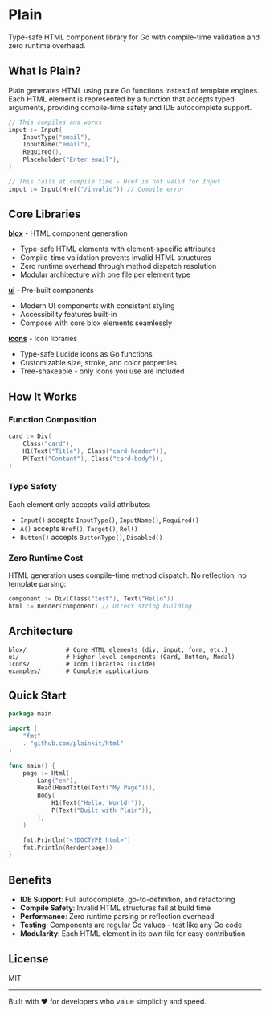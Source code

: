 # Plain

Type-safe HTML component library for Go with compile-time validation and zero runtime overhead.

## What is Plain?

Plain generates HTML using pure Go functions instead of template engines. Each HTML element is represented by a function that accepts typed arguments, providing compile-time safety and IDE autocomplete support.

```go
// This compiles and works
input := Input(
    InputType("email"),
    InputName("email"),
    Required(),
    Placeholder("Enter email"),
)

// This fails at compile time - Href is not valid for Input
input := Input(Href("/invalid")) // Compile error
```

## Core Libraries

**[blox](https://github.com/plainkit/html)** - HTML component generation

- Type-safe HTML elements with element-specific attributes
- Compile-time validation prevents invalid HTML structures
- Zero runtime overhead through method dispatch resolution
- Modular architecture with one file per element type

**[ui](https://github.com/plainkit/ui)** - Pre-built components

- Modern UI components with consistent styling
- Accessibility features built-in
- Compose with core blox elements seamlessly

**[icons](https://github.com/plainkit/icons)** - Icon libraries

- Type-safe Lucide icons as Go functions
- Customizable size, stroke, and color properties
- Tree-shakeable - only icons you use are included

## How It Works

### Function Composition

```go
card := Div(
    Class("card"),
    H1(Text("Title"), Class("card-header")),
    P(Text("Content"), Class("card-body")),
)
```

### Type Safety

Each element only accepts valid attributes:

- `Input()` accepts `InputType()`, `InputName()`, `Required()`
- `A()` accepts `Href()`, `Target()`, `Rel()`
- `Button()` accepts `ButtonType()`, `Disabled()`

### Zero Runtime Cost

HTML generation uses compile-time method dispatch. No reflection, no template parsing:

```go
component := Div(Class("test"), Text("Hello"))
html := Render(component) // Direct string building
```

## Architecture

```
blox/           # Core HTML elements (div, input, form, etc.)
ui/             # Higher-level components (Card, Button, Modal)
icons/          # Icon libraries (Lucide)
examples/       # Complete applications
```

## Quick Start

```go
package main

import (
    "fmt"
    . "github.com/plainkit/html"
)

func main() {
    page := Html(
        Lang("en"),
        Head(HeadTitle(Text("My Page"))),
        Body(
            H1(Text("Hello, World!")),
            P(Text("Built with Plain")),
        ),
    )

    fmt.Println("<!DOCTYPE html>")
    fmt.Println(Render(page))
}
```

## Benefits

- **IDE Support**: Full autocomplete, go-to-definition, and refactoring
- **Compile Safety**: Invalid HTML structures fail at build time
- **Performance**: Zero runtime parsing or reflection overhead
- **Testing**: Components are regular Go values - test like any Go code
- **Modularity**: Each HTML element in its own file for easy contribution

## License

MIT

---

Built with ❤️ for developers who value simplicity and speed.
